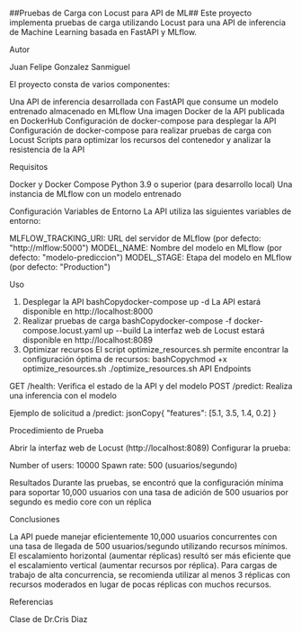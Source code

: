##Pruebas de Carga con Locust para API de ML##
Este proyecto implementa pruebas de carga utilizando Locust para una API de inferencia de Machine Learning basada en FastAPI y MLflow.

Autor

Juan Felipe Gonzalez Sanmiguel



El proyecto consta de varios componentes:

Una API de inferencia desarrollada con FastAPI que consume un modelo entrenado almacenado en MLflow
Una imagen Docker de la API publicada en DockerHub
Configuración de docker-compose para desplegar la API
Configuración de docker-compose para realizar pruebas de carga con Locust
Scripts para optimizar los recursos del contenedor y analizar la resistencia de la API

Requisitos

Docker y Docker Compose
Python 3.9 o superior (para desarrollo local)
Una instancia de MLflow con un modelo entrenado

Configuración
Variables de Entorno
La API utiliza las siguientes variables de entorno:

MLFLOW_TRACKING_URI: URL del servidor de MLflow (por defecto: "http://mlflow:5000")
MODEL_NAME: Nombre del modelo en MLflow (por defecto: "modelo-prediccion")
MODEL_STAGE: Etapa del modelo en MLflow (por defecto: "Production")

Uso
1. Desplegar la API
bashCopydocker-compose up -d
La API estará disponible en http://localhost:8000
2. Realizar pruebas de carga
bashCopydocker-compose -f docker-compose.locust.yaml up --build
La interfaz web de Locust estará disponible en http://localhost:8089
3. Optimizar recursos
El script optimize_resources.sh permite encontrar la configuración óptima de recursos:
bashCopychmod +x optimize_resources.sh
./optimize_resources.sh
API Endpoints

GET /health: Verifica el estado de la API y del modelo
POST /predict: Realiza una inferencia con el modelo

Ejemplo de solicitud a /predict:
jsonCopy{
  "features": [5.1, 3.5, 1.4, 0.2]
}



Procedimiento de Prueba

Abrir la interfaz web de Locust (http://localhost:8089)
Configurar la prueba:

Number of users: 10000
Spawn rate: 500 (usuarios/segundo)


Resultados
Durante las pruebas, se encontró que la configuración mínima para soportar 10,000 usuarios con una tasa de adición de 500 usuarios por segundo es medio core con un réplica


Conclusiones

La API puede manejar eficientemente 10,000 usuarios concurrentes con una tasa de llegada de 500 usuarios/segundo utilizando recursos mínimos.
El escalamiento horizontal (aumentar réplicas) resultó ser más eficiente que el escalamiento vertical (aumentar recursos por réplica).
Para cargas de trabajo de alta concurrencia, se recomienda utilizar al menos 3 réplicas con recursos moderados en lugar de pocas réplicas con muchos recursos.

Referencias

Clase de Dr.Cris Diaz
